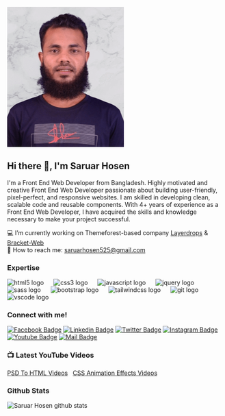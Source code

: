 ![Github Image](https://github.com/saruarhosenn/github-overview-pic/blob/main/hero-2.png)

## Hi there 👋, I'm Saruar Hosen

I'm a Front End Web Developer from  Bangladesh. Highly motivated and creative Front End Web Developer passionate about building user-friendly, pixel-perfect, and responsive websites. I am skilled in developing clean, scalable code and reusable components. With 4+ years of experience as a Front End Web Developer, I have acquired the skills and knowledge necessary to make your project successful.

:computer: I’m currently working on Themeforest-based company [Layerdrops](https://themeforest.net/user/layerdrops) & [Bracket-Web](https://themeforest.net/user/bracket-web) <br/>
:e-mail: How to reach me: saruarhosen525@gmail.com

### Expertise
<div align="left">
  <img src="https://cdn.jsdelivr.net/gh/devicons/devicon/icons/html5/html5-original.svg" height="25" alt="html5 logo" title="HTML5" />
  <img width="15" />
  <img src="https://cdn.jsdelivr.net/gh/devicons/devicon/icons/css3/css3-original.svg" height="25" alt="css3 logo" title="CSS3" />
  <img width="15" />
  <img src="https://cdn.jsdelivr.net/gh/devicons/devicon/icons/javascript/javascript-original.svg" height="25" alt="javascript logo" title="JavaScript" />
  <img width="15" />
  <img src="https://cdn.jsdelivr.net/gh/devicons/devicon/icons/jquery/jquery-original.svg" height="25" alt="jquery logo" title="jQuery" />
  <img width="15" />
  <img src="https://cdn.jsdelivr.net/gh/devicons/devicon/icons/sass/sass-original.svg" height="25" alt="sass logo" title="SASS" />
  <img width="15" />
  <img src="https://cdn.jsdelivr.net/gh/devicons/devicon/icons/bootstrap/bootstrap-original.svg" height="25" alt="bootstrap logo" title="Bootstrap" />
  <img width="15" />
  <img src="https://cdn.simpleicons.org/tailwindcss/06B6D4" height="25" alt="tailwindcss logo" title="Tailwind CSS" />
  <img width="15" />
  <img src="https://cdn.simpleicons.org/git/F05032" height="25" alt="git logo" title="Git" />
  <img width="15" />
  <img src="https://skillicons.dev/icons?i=vscode" height="25" alt="vscode logo" title="Visual Studio Code" />
</div>

### Connect with me!
[![Facebook Badge](https://img.shields.io/badge/Facebook-1877F2?style=for-the-badge&logo=facebook&logoColor=white)](https://facebook.com/saruarhosenn) [![Linkedin Badge](https://img.shields.io/badge/LinkedIn-0077B5?style=for-the-badge&logo=linkedin&logoColor=white)](https://www.linkedin.com/in/saruarhosenn/) [![Twitter Badge](https://img.shields.io/badge/Twitter-1DA1F2?style=for-the-badge&logo=twitter&logoColor=white)](https://x.com/saruarhosenn) [![Instagram Badge](https://img.shields.io/badge/Instagram-E4405F?style=for-the-badge&logo=instagram&logoColor=white)](https://instagram.com/saruarhosenn) [![Youtube Badge](https://img.shields.io/badge/YouTube-FF0000?style=for-the-badge&logo=youtube&logoColor=white)](https://youtube.com/@CodeWithSaruar) [![Mail Badge](https://img.shields.io/badge/Gmail-D14836?style=for-the-badge&logo=gmail&logoColor=white)](mailto:saruarhosen525@gmail.com)

### 📺 Latest YouTube Videos
[PSD To HTML Videos](https://youtube.com/playlist?list=PLeDlrI7CQJ0UBLogZ7BRlise08BshO7q9&si=1WDNim2vHq58ebby) &nbsp; [CSS Animation Effects Videos](https://youtube.com/playlist?list=PLeDlrI7CQJ0VdrOZgErqjsQluv4c7g6M9&si=6JzSCt8f11cAfddk)
<br/>
### Github Stats
![Saruar Hosen github stats](https://github-readme-stats.vercel.app/api?username=saruarhosenn&count_private=true&theme=tokyonight&hide=contribs,prs)
